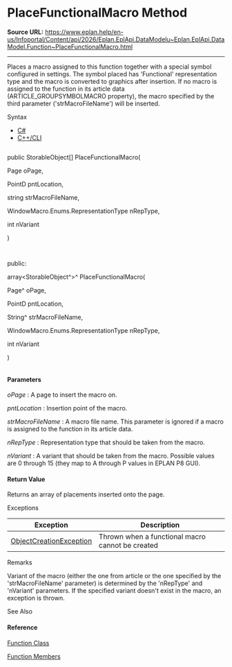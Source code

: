 # PlaceFunctionalMacro Method

**Source URL:** https://www.eplan.help/en-us/Infoportal/Content/api/2026/Eplan.EplApi.DataModelu~Eplan.EplApi.DataModel.Function~PlaceFunctionalMacro.html

---

Places a macro assigned to this function together with a special symbol configured in settings. The symbol placed has 'Functional' representation type and the macro is converted to graphics after insertion. If no macro is assigned to the function in its article data (ARTICLE\_GROUPSYMBOLMACRO property), the macro specified by the third parameter ('strMacroFileName') will be inserted.

Syntax

- [C#](#i-syntax-CS)
- [C++/CLI](#i-syntax-CPP2005)

```
```
public StorableObject[] PlaceFunctionalMacro( 
   Page oPage,
   PointD pntLocation,
   string strMacroFileName,
   WindowMacro.Enums.RepresentationType nRepType,
   int nVariant
)
```
```

```
```
public:
array<StorableObject^>^ PlaceFunctionalMacro( 
   Page^ oPage,
   PointD pntLocation,
   String^ strMacroFileName,
   WindowMacro.Enums.RepresentationType nRepType,
   int nVariant
)
```
```

#### Parameters

*oPage*
:   A page to insert the macro on.

*pntLocation*
:   Insertion point of the macro.

*strMacroFileName*
:   A macro file name. This parameter is ignored if a macro is assigned to the function in its article data.

*nRepType*
:   Representation type that should be taken from the macro.

*nVariant*
:   A variant that should be taken from the macro. Possible values are 0 through 15 (they map to A through P values in EPLAN P8 GUI).

#### Return Value

Returns an array of placements inserted onto the page.

Exceptions

| Exception | Description |
| --- | --- |
| [ObjectCreationException](Eplan.EplApi.DataModelu~Eplan.EplApi.DataModel.ObjectCreationException.html) | Thrown when a functional macro cannot be created |

Remarks

Variant of the macro (either the one from article or the one specified by the 'strMacroFileName' parameter) is determined by the 'nRepType' and 'nVariant' parameters. If the specified variant doesn't exist in the macro, an exception is thrown.



See Also

#### Reference

[Function Class](Eplan.EplApi.DataModelu~Eplan.EplApi.DataModel.Function.html)
  
[Function Members](Eplan.EplApi.DataModelu~Eplan.EplApi.DataModel.Function_members.html)